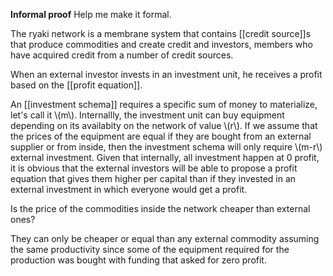 **Informal proof** Help me make it formal.

The ryaki network is a membrane system that contains [[credit source]]s that produce commodities and create credit and investors, members who have acquired credit from a number of credit sources. 

When an external investor invests in an investment unit, he receives a profit based on the [[profit equation]].

An [[investment schema]] requires a specific sum of money to materialize, let's call it \\(m\\).
Internallly, the investment unit can buy equipment depending on its availabity on the network of value \\(r\\).
If we assume that the prices of the equipment are equal if they are bought from an external supplier or from inside, then the investment schema will only require \\(m-r\\) external investment. Given that internally, all investment happen at 0 profit, it is obvious that the external investors will be able to propose a profit equation that gives them higher per capital than if they invested in an external investment in which everyone would get a profit.

Is the price of the commodities inside the network cheaper than external ones?

They can only be cheaper or equal than any external commodity assuming the same productivity since some of the equipment required for the production was bought with funding that asked for zero profit.

